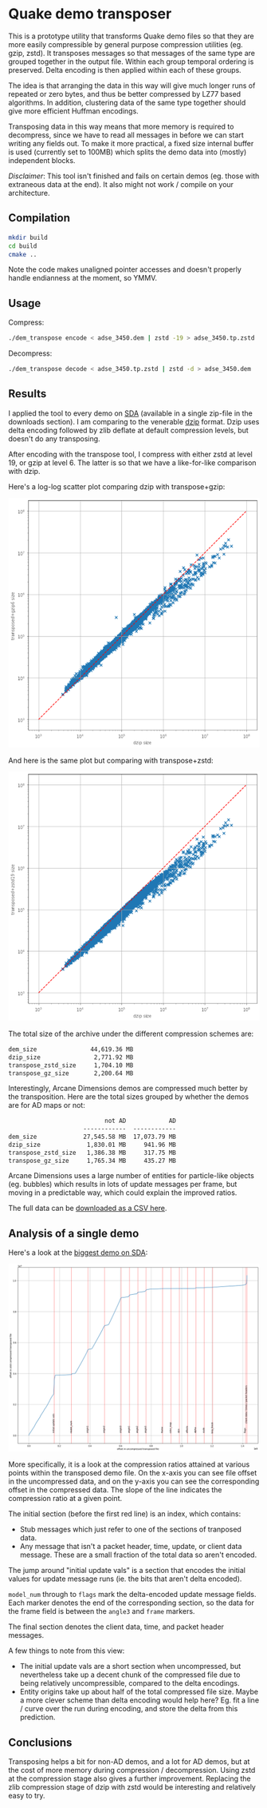 # Quake demo transposer

This is a prototype utility that transforms Quake demo files so that they are
more easily compressible by general purpose compression utilities (eg. gzip,
zstd).  It transposes messages so that messages of the same type are grouped
together in the output file.  Within each group temporal ordering is preserved.
Delta encoding is then applied within each of these groups.

The idea is that arranging the data in this way will give much longer runs of
repeated or zero bytes, and thus be better compressed by LZ77 based algorithms.
In addition, clustering data of the same type together should give more
efficient Huffman encodings.

Transposing data in this way means that more memory is required to decompress,
since we have to read all messages in before we can start writing any fields
out.  To make it more practical, a fixed size internal buffer is used (currently
set to 100MB) which splits the demo data into (mostly) independent blocks.

*Disclaimer*:  This tool isn't finished and fails on certain demos (eg. those
with extraneous data at the end).  It also might not work / compile on your
architecture.

## Compilation

```bash
mkdir build
cd build
cmake ..
```

Note the code makes unaligned pointer accesses and doesn't properly handle
endianness at the moment, so YMMV.

## Usage

Compress:
```bash
./dem_transpose encode < adse_3450.dem | zstd -19 > adse_3450.tp.zstd
```

Decompress:
```bash
./dem_transpose decode < adse_3450.tp.zstd | zstd -d > adse_3450.dem
```

## Results

I applied the tool to every demo on [SDA](https://speeddemosarchive.com/quake/)
(available in a single zip-file in the downloads section).  I am comparing to
the venerable [dzip](https://speeddemosarchive.com/dzip/) format. Dzip uses
delta encoding followed by zlib deflate at default compression levels, but
doesn't do any transposing.

After encoding with the transpose tool, I compress with either zstd at level 19,
or gzip at level 6.  The latter is so that we have a like-for-like comparison
with dzip.

Here's a log-log scatter plot comparing dzip with transpose+gzip:

![scatter plot comparing dzip with gzip6](/results/gz6.png)

And here is the same plot but comparing with transpose+zstd:

![scatter plot comparing dzip with zstd](/results/zstd19.png)

The total size of the archive under the different compression schemes are:

```
dem_size               44,619.36 MB
dzip_size               2,771.92 MB
transpose_zstd_size     1,704.10 MB
transpose_gz_size       2,200.64 MB
```

Interestingly, Arcane Dimensions demos are compressed much better by the
transposition.  Here are the total sizes grouped by whether the demos are for AD
maps or not:

```
                           not AD            AD
                     ------------  ------------
dem_size             27,545.58 MB  17,073.79 MB
dzip_size             1,830.01 MB     941.96 MB
transpose_zstd_size   1,386.38 MB     317.75 MB
transpose_gz_size     1,765.34 MB     435.27 MB
```

Arcane Dimensions uses a large number of entities for particle-like objects (eg.
bubbles) which results in lots of update messages per frame, but moving in a
predictable way, which could explain the improved ratios.

The full data can be [downloaded as a CSV here](/results/size_comparison.csv).

## Analysis of a single demo

Here's a look at the [biggest demo on SDA](https://www.youtube.com/watch?v=oOrr0gA1T_0):

![breakdown of adse_3450](results/breakdown.png)

More specifically, it is a look at the compression ratios attained at various
points within the transposed demo file.  On the x-axis you can see file offset
in the uncompressed data, and on the y-axis you can see the corresponding offset
in the compressed data.  The slope of the line indicates the compression ratio
at a given point.

The initial section (before the first red line) is an index, which contains:
 - Stub messages which just refer to one of the sections of tranposed data.
 - Any message that isn't a packet header, time, update, or client data message.
   These are a small fraction of the total data so aren't encoded.

The jump around "initial update vals" is a section that encodes the initial
values for update message runs (ie. the bits that aren't delta encoded).

`model_num` through to `flags` mark the delta-encoded update message fields.
Each marker denotes the end of the corresponding section, so the data for the
frame field is between the `angle3` and `frame` markers.

The final section denotes the client data, time, and packet header messages.

A few things to note from this view:
- The initial update vals are a short section when uncompressed, but
  nevertheless take up a decent chunk of the compressed file due to being
  relatively uncompressible, compared to the delta encodings.
- Entity origins take up about half of the total compressed file size.  Maybe a
  more clever scheme than delta encoding would help here?  Eg. fit a line /
  curve over the run during encoding, and store the delta from this prediction.

## Conclusions

Transposing helps a bit for non-AD demos, and a lot for AD demos, but at the
cost of more memory during compression / decompression.  Using zstd at the
compression stage also gives a further improvement.  Replacing the zlib
compression stage of dzip with zstd would be interesting and relatively easy to
try.
